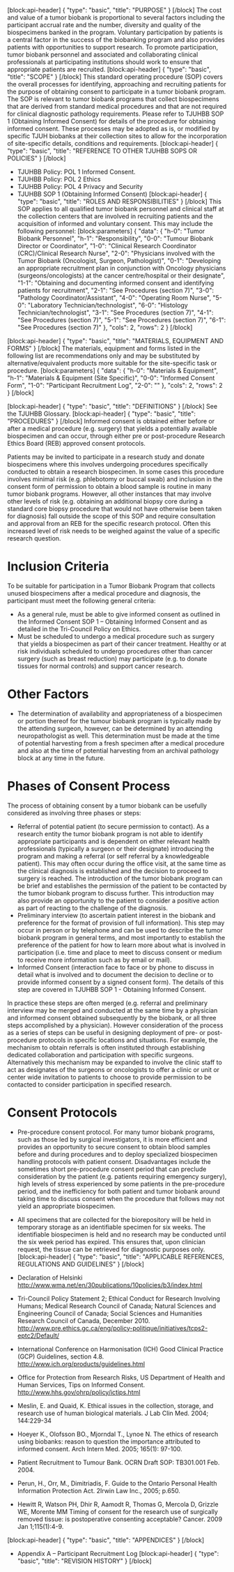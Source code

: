 [block:api-header]
{
  "type": "basic",
  "title": "PURPOSE"
}
[/block]
The cost and value of a tumor biobank is proportional to several factors including the participant accrual rate and the number, diversity and quality of the biospecimens banked in the program.  Voluntary participation by patients is a central factor in the success of the biobanking program and also provides patients with opportunities to support research.  To promote participation, tumor biobank personnel and associated and collaborating clinical professionals at participating institutions should work to ensure that appropriate patients are recruited.
[block:api-header]
{
  "type": "basic",
  "title": "SCOPE"
}
[/block]
This standard operating procedure (SOP) covers the overall processes for identifying, approaching and recruiting patients for the purpose of obtaining consent to participate in a tumor biobank program.  The SOP is relevant to tumor biobank programs that collect biospecimens that are derived from standard medical procedures and that are not required for clinical diagnostic pathology requirements.  Please refer to TJUHBB SOP 1 (Obtaining Informed Consent) for details of the procedure for obtaining informed consent.  These processes may be adopted as is, or modified by specific TJUH biobanks at their collection sites to allow for the incorporation of site-specific details, conditions and requirements.
[block:api-header]
{
  "type": "basic",
  "title": "REFERENCE TO OTHER TJUHBB SOPS OR POLICIES"
}
[/block]
* TJUHBB Policy: POL 1 Informed Consent.
* TJUHBB Policy: POL 2 Ethics
* TJUHBB Policy: POL 4 Privacy and Security
* TJUHBB SOP 1 (Obtaining Informed Consent)
[block:api-header]
{
  "type": "basic",
  "title": "ROLES AND RESPONSIBILITIES"
}
[/block]
This SOP applies to all qualified tumor biobank personnel and clinical staff at the collection centers that are involved in recruiting patients and the acquisition of informed and voluntary consent.  This may include the following personnel:
[block:parameters]
{
  "data": {
    "h-0": "Tumor Biobank Personnel",
    "h-1": "Responsibility",
    "0-0": "Tumour Biobank Director or Coordinator",
    "1-0": "Clinical Research Coordinator (CRC)/Clinical Research Nurse",
    "2-0": "Physicians involved with the Tumor Biobank (Oncologist, Surgeon, Pathologist)",
    "0-1": "Developing an appropriate recruitment plan in conjunction with Oncology physicians (surgeons/oncologists) at the cancer centre/hospital or their designate",
    "1-1": "Obtaining and documenting informed consent and identifying patients for recruitment",
    "2-1": "See Procedures (section 7)",
    "3-0": "Pathology Coordinator/Assistant",
    "4-0": "Operating Room Nurse",
    "5-0": "Laboratory Technician/technologist",
    "6-0": "Histology Technician/technologist",
    "3-1": "See Procedures (section 7)",
    "4-1": "See Procedures (section 7)",
    "5-1": "See Procedures (section 7)",
    "6-1": "See Procedures (section 7)"
  },
  "cols": 2,
  "rows": 2
}
[/block]

[block:api-header]
{
  "type": "basic",
  "title": "MATERIALS, EQUIPMENT AND FORMS"
}
[/block]
The materials, equipment and forms listed in the following list are recommendations only and may be substituted by alternative/equivalent products more suitable for the site-specific task or procedure.
[block:parameters]
{
  "data": {
    "h-0": "Materials & Equipment",
    "h-1": "Materials & Equipment (Site Specific)",
    "0-0": "Informed Consent Form",
    "1-0": "Participant Recruitment Log",
    "2-0": ""
  },
  "cols": 2,
  "rows": 2
}
[/block]

[block:api-header]
{
  "type": "basic",
  "title": "DEFINITIONS"
}
[/block]
See the TJUHBB Glossary.
[block:api-header]
{
  "type": "basic",
  "title": "PROCEDURES"
}
[/block]
Informed consent is obtained either before or after a medical procedure (e.g. surgery) that yields a potentially available biospecimen and can occur, through either pre or post-procedure Research Ethics Board (REB) approved consent protocols. 

Patients may be invited to participate in a research study and donate biospecimens where this involves undergoing procedures specifically conducted to obtain a research biospecimen.  In some cases this procedure involves minimal risk (e.g. phlebotomy or buccal swab) and inclusion in the consent form of permission to obtain a blood sample is routine in many tumor biobank programs.  However, all other instances that may involve other levels of risk (e.g. obtaining an additional biopsy core during a standard core biopsy procedure that would not have otherwise been taken for diagnosis) fall outside the scope of this SOP and require consultation and approval from an REB for the specific research protocol.  Often this increased level of risk needs to be weighed against the value of a specific research question.

# Inclusion Criteria
To be suitable for participation in a Tumor Biobank Program that collects unused biospecimens after a medical procedure and diagnosis, the participant must meet the following general criteria:
* As a general rule, must be able to give informed consent as outlined in the Informed Consent SOP 1  – Obtaining Informed Consent and as detailed in the Tri-Council Policy on Ethics.
* Must be scheduled to undergo a medical procedure such as surgery that yields a biospecimen as part of their cancer treatment.  Healthy or at risk individuals scheduled to undergo procedures other than cancer surgery (such as breast reduction) may participate (e.g. to donate tissues for normal controls) and support cancer research. 

# Other Factors
* The determination of availability and appropriateness of a biospecimen or portion thereof for the tumour biobank program is typically made by the attending surgeon, however, can be determined by an attending neuropathologist as well. This determination must be made at the time of potential harvesting from a fresh specimen after a medical procedure and also at the time of potential harvesting from an archival pathology block at any time in the future.

# Phases of Consent Process
The process of obtaining consent by a tumor biobank can be usefully considered as involving three phases or steps:
* Referral of potential patient (to secure permission to contact).  As a research entity the tumor biobank program is not able to identify appropriate participants and is dependent on either relevant health professionals (typically a surgeon or their designate) introducing the program and making a referral (or self referral by a knowledgeable patient).  This may often occur during the office visit, at the same time as the clinical diagnosis is established and the decision to proceed to surgery is reached.  The introduction of the tumor biobank program can be brief and establishes the permission of the patient to be contacted by the tumor biobank program to discuss further.  This introduction may also provide an opportunity to the patient to consider a positive action as part of reacting to the challenge of the diagnosis.
* Preliminary interview (to ascertain patient interest in the biobank and preference for the format of provision of full information).  This step may occur in person or by telephone and can be used to describe the tumor biobank program in general terms, and most importantly to establish the preference of the patient for how to learn more about what is involved in participation (i.e. time and place to meet to discuss consent or medium to receive more information such as by email or mail).
* Informed Consent (interaction face to face or by phone to discuss in detail what is involved and to document the decision to decline or to provide informed consent by a signed consent form). The details of this step are covered in TJUHBB SOP 1 - Obtaining Informed Consent.

In practice these steps are often merged (e.g. referral and preliminary interview may be merged and conducted at the same time by a physician and informed consent obtained subsequently by the biobank, or all three steps accomplished by a physician).  However consideration of the process as a series of steps can be useful in designing deployment of pre- or post- procedure protocols in specific locations and situations.  For example, the mechanism to obtain referrals is often instituted through establishing dedicated collaboration and participation with specific surgeons.  Alternatively this mechanism may be expanded to involve the clinic staff to act as designates of the surgeons or oncologists to offer a clinic or unit or center wide invitation to patients to choose to provide permission to be contacted to consider participation in specified research. 

# Consent Protocols
* Pre-procedure consent protocol. For many tumor biobank programs, such as those led by surgical investigators, it is more efficient and provides an opportunity to secure consent to obtain blood samples before and during procedures and to deploy specialized biospecimen handling protocols with patient consent.  Disadvantages include the sometimes short pre-procedure consent period that can preclude consideration by the patient (e.g. patients requiring emergency surgery), high levels of stress experienced by some patients in the pre-procedure period, and the inefficiency for both patient and tumor biobank around taking time to discuss consent when the procedure that follows may not yield an appropriate biospecimen.
* All specimens that are collected for the biorepository will be held in temporary storage as an identifiable specimen for six weeks. The identifiable biospecimen is held and no research may be conducted until the six week period has expired. This ensures that, upon clinician request, the tissue can be retrieved for diagnostic purposes only.
[block:api-header]
{
  "type": "basic",
  "title": "APPLICABLE REFERENCES, REGULATIONS AND GUIDELINES"
}
[/block]
* Declaration of Helsinki
http://www.wma.net/en/30publications/10policies/b3/index.html

* Tri-Council Policy Statement 2; Ethical Conduct for Research Involving Humans; Medical Research Council of Canada; Natural Sciences and Engineering Council of Canada; Social Sciences and Humanities Research Council of Canada, December 2010.    
http://www.pre.ethics.gc.ca/eng/policy-politique/initiatives/tcps2-eptc2/Default/

* International Conference on Harmonisation (ICH) Good Clinical Practice (GCP) Guidelines, section 4.8.  
http://www.ich.org/products/guidelines.html

* Office for Protection from Research Risks, US Department of Health and Human Services, Tips on Informed Consent. 
http://www.hhs.gov/ohrp/policy/ictips.html

* Meslin, E. and Quaid, K. Ethical issues in the collection, storage, and research use of human biological materials. J Lab Clin Med. 2004; 144:229-34

* Hoeyer K., Olofsson BO., Mjorndal T., Lynoe N. The ethics of research using biobanks: reason to question the importance attributed to informed consent. Arch Intern Med. 2005; 165(1): 97-100.

* Patient Recruitment to Tumour Bank. OCRN Draft SOP: TB301.001 Feb. 2004.

* Perun, H., Orr, M., Dimitriadis, F.  Guide to the Ontario Personal Health Information Protection Act.  2Irwin Law Inc., 2005; p.650.

* Hewitt R, Watson PH, Dhir R, Aamodt R, Thomas G, Mercola D, Grizzle WE, Morente MM Timing of consent for the research use of surgically removed tissue: is postoperative consenting acceptable? Cancer. 2009 Jan 1;115(1):4-9.
 


[block:api-header]
{
  "type": "basic",
  "title": "APPENDICES"
}
[/block]
* Appendix A – Participant Recruitment Log
[block:api-header]
{
  "type": "basic",
  "title": "REVISION HISTORY"
}
[/block]